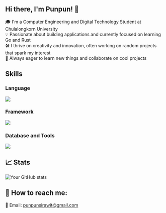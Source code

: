 ## Hi there, I'm Punpun! 👋


🎓 I'm a Computer Engineering and Digital Technology Student at Chulalongkorn University  
💡 Passionate about building applications and currently focused on learning Go and Rust  
🛠️ I thrive on creativity and innovation, often working on random projects that spark my interest  
🌱 Always eager to learn new things and collaborate on cool projects  

## Skills

### Language
<a href="https://skillicons.dev">
    <img src="https://skillicons.dev/icons?i=js,ts,go" />
</a>

### Framework
<a href="https://skillicons.dev">
    <img src="https://skillicons.dev/icons?i=react,next,tailwind,express" />
</a>

### Database and Tools
<a href="https://skillicons.dev">
    <img src="https://skillicons.dev/icons?i=postgres,mongodb,prisma,postman,docker,git" />
</a>

## 📈 Stats
![Your GitHub stats](https://github-readme-stats.vercel.app/api?username=punchanabu&show_icons=true)

## 🤝 How to reach me:
📧 Email: punpunsirawit@gmail.com

